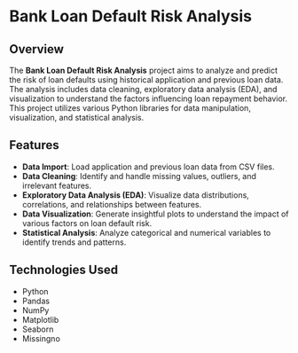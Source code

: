# Bank Loan Default Risk Analysis

## Overview

The **Bank Loan Default Risk Analysis** project aims to analyze and predict the risk of loan defaults using historical application and previous loan data. The analysis includes data cleaning, exploratory data analysis (EDA), and visualization to understand the factors influencing loan repayment behavior. This project utilizes various Python libraries for data manipulation, visualization, and statistical analysis.

## Features

- **Data Import**: Load application and previous loan data from CSV files.
- **Data Cleaning**: Identify and handle missing values, outliers, and irrelevant features.
- **Exploratory Data Analysis (EDA)**: Visualize data distributions, correlations, and relationships between features.
- **Data Visualization**: Generate insightful plots to understand the impact of various factors on loan default risk.
- **Statistical Analysis**: Analyze categorical and numerical variables to identify trends and patterns.

## Technologies Used

- Python
- Pandas
- NumPy
- Matplotlib
- Seaborn
- Missingno
